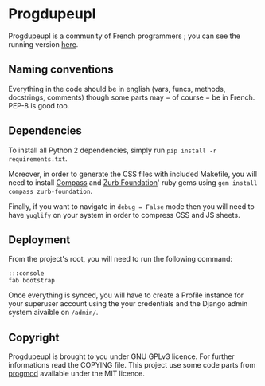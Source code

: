 # Progdupeupl

Progdupeupl is a community of French programmers ; you can see the running
version [here](http://progdupeu.pl/).

## Naming conventions

Everything in the code should be in english (vars, funcs, methods, docstrings,
comments) though some parts may − of course − be in French. PEP-8 is good too.

## Dependencies

To install all Python 2 dependencies, simply run
`pip install -r requirements.txt`.

Moreover, in order to generate the CSS files with included Makefile, you will
need to install [Compass](http://compass-style.org) and [Zurb
Foundation](http://foundation.zurb.com/)' ruby gems using `gem install compass
zurb-foundation`.

Finally, if you want to navigate in `debug = False` mode then you will need to
have `yuglify` on your system in order to compress CSS and JS sheets.

## Deployment

From the project's root, you will need to run the following command:

    :::console
    fab bootstrap

Once everything is synced, you will have to create a Profile instance for
your superuser account using the your credentials and the Django admin system
aivaible on `/admin/`.

## Copyright

Progdupeupl is brought to you under GNU GPLv3 licence. For further informations
read the COPYING file. This project use some code parts from
[progmod](http://progmod.org) available under the MIT licence.
